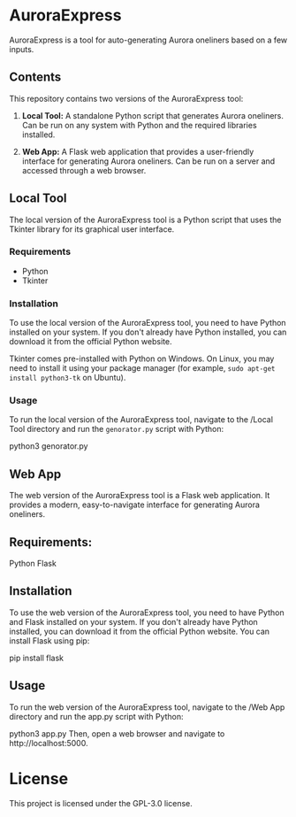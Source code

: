 # AuroraExpress

AuroraExpress is a tool for auto-generating Aurora oneliners based on a few inputs.

## Contents

This repository contains two versions of the AuroraExpress tool:

1. **Local Tool:** A standalone Python script that generates Aurora oneliners. Can be run on any system with Python and the required libraries installed.

2. **Web App:** A Flask web application that provides a user-friendly interface for generating Aurora oneliners. Can be run on a server and accessed through a web browser.

## Local Tool

The local version of the AuroraExpress tool is a Python script that uses the Tkinter library for its graphical user interface.

### Requirements

- Python
- Tkinter

### Installation

To use the local version of the AuroraExpress tool, you need to have Python installed on your system. If you don't already have Python installed, you can download it from the official Python website.

Tkinter comes pre-installed with Python on Windows. On Linux, you may need to install it using your package manager (for example, `sudo apt-get install python3-tk` on Ubuntu).

### Usage

To run the local version of the AuroraExpress tool, navigate to the /Local Tool directory and run the `genorator.py` script with Python:


python3 genorator.py


## Web App
The web version of the AuroraExpress tool is a Flask web application. It provides a modern, easy-to-navigate interface for generating Aurora oneliners.

## Requirements:
Python
Flask

## Installation
To use the web version of the AuroraExpress tool, you need to have Python and Flask installed on your system. If you don't already have Python installed, you can download it from the official Python website. You can install Flask using pip:

pip install flask

## Usage
To run the web version of the AuroraExpress tool, navigate to the /Web App directory and run the app.py script with Python:

python3 app.py
Then, open a web browser and navigate to http://localhost:5000.

# License
This project is licensed under the GPL-3.0 license.

